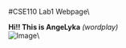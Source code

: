 #CSE110 Lab1 Webpage\\

**Hi!! This is AngeLyka** *(wordplay)*\
![Image](Images/profile-picture.jpg)\

